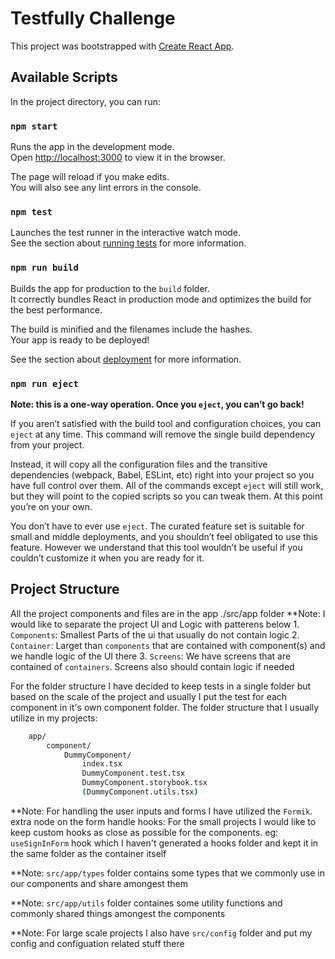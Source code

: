 # Testfully Challenge

This project was bootstrapped with [Create React App](https://github.com/facebook/create-react-app).

## Available Scripts

In the project directory, you can run:

### `npm start`

Runs the app in the development mode.\
Open [http://localhost:3000](http://localhost:3000) to view it in the browser.

The page will reload if you make edits.\
You will also see any lint errors in the console.

### `npm test`

Launches the test runner in the interactive watch mode.\
See the section about [running tests](https://facebook.github.io/create-react-app/docs/running-tests) for more information.

### `npm run build`

Builds the app for production to the `build` folder.\
It correctly bundles React in production mode and optimizes the build for the best performance.

The build is minified and the filenames include the hashes.\
Your app is ready to be deployed!

See the section about [deployment](https://facebook.github.io/create-react-app/docs/deployment) for more information.

### `npm run eject`

**Note: this is a one-way operation. Once you `eject`, you can’t go back!**

If you aren’t satisfied with the build tool and configuration choices, you can `eject` at any time. This command will remove the single build dependency from your project.

Instead, it will copy all the configuration files and the transitive dependencies (webpack, Babel, ESLint, etc) right into your project so you have full control over them. All of the commands except `eject` will still work, but they will point to the copied scripts so you can tweak them. At this point you’re on your own.

You don’t have to ever use `eject`. The curated feature set is suitable for small and middle deployments, and you shouldn’t feel obligated to use this feature. However we understand that this tool wouldn’t be useful if you couldn’t customize it when you are ready for it.

## Project Structure

All the project components and files are in the app ./src/app folder
**Note: I would like to separate the project UI and Logic with patterens below
	1. `Components`: Smallest Parts of the ui that usually do not contain logic
	2. `Container`: Larget than `components` that are contained with component(s) and we handle logic of the UI there
	3. `Screens`: We have screens that are contained of `containers`. Screens also should contain logic if needed

For the folder structure I have decided to keep tests in a single folder but based on the scale of the project and usually I put the test for each component in it's own component folder. The folder structure that I usually utilize in my projects:
```bash
	app/
		component/
			DummyComponent/
				index.tsx
				DummyComponent.test.tsx
				DummyComponent.storybook.tsx
				(DummyComponent.utils.tsx)
```

**Note: For handling the user inputs and forms I have utilized the `Formik`.
extra node on the form handle hooks:
	For the small projects I would like to keep custom hooks as close as possible for the components. eg: `useSignInForm` hook which I haven't generated a hooks folder and kept it in the same folder as the container itself

**Note: `src/app/types` folder contains some types that we commonly use in our components and share amongest them

**Note: `src/app/utils` folder containes some utility functions and commonly shared things amongest the components

**Note: For large scale projects I also have `src/config` folder and put my config and configuation related stuff there